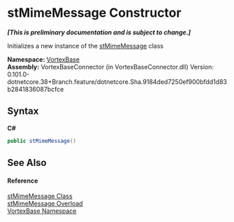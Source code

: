 # stMimeMessage Constructor 
 _**\[This is preliminary documentation and is subject to change.\]**_

Initializes a new instance of the <a href="T_VortexBase_stMimeMessage.md">stMimeMessage</a> class

**Namespace:**&nbsp;<a href="N_VortexBase.md">VortexBase</a><br />**Assembly:**&nbsp;VortexBaseConnector (in VortexBaseConnector.dll) Version: 0.101.0-dotnetcore.38+Branch.feature/dotnetcore.Sha.9184ded7250ef900bfdd1d83b2841836087bcfce

## Syntax

**C#**<br />
``` C#
public stMimeMessage()
```


## See Also


#### Reference
<a href="T_VortexBase_stMimeMessage.md">stMimeMessage Class</a><br /><a href="Overload_VortexBase_stMimeMessage__ctor.md">stMimeMessage Overload</a><br /><a href="N_VortexBase.md">VortexBase Namespace</a><br />